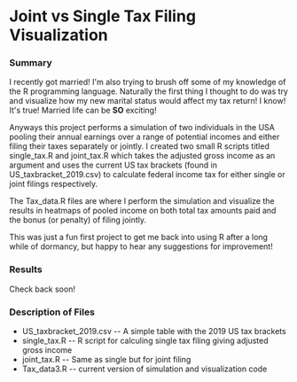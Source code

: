 # Joint vs Single Tax Filing Visualization

### Summary

I recently got married! I'm also trying to brush off some of my knowledge of the R programming language. Naturally the first thing I thought to do was try and visualize how my new marital status would affect my tax return! I know! It's true! Married life can be **SO** exciting!

Anyways this project performs a simulation of two individuals in the USA pooling their annual earnings over a range of potential incomes and either filing their taxes separately or jointly. I created two small R scripts titled single_tax.R and joint_tax.R which takes the adjusted gross income as an argument and uses the current US tax brackets (found in US_taxbracket_2019.csv) to calculate federal income tax for either single or joint filings respectively.

The Tax_data.R files are where I perform the simulation and visualize the results in heatmaps of pooled income on both total tax amounts paid and the bonus (or penalty) of filing jointly.

This was just a fun first project to get me back into using R after a long while of dormancy, but happy to hear any suggestions for improvement!

### Results

Check back soon!

### Description of Files
* US_taxbracket_2019.csv -- A simple table with the 2019 US tax brackets
* single_tax.R -- R script for calculing single tax filing giving adjusted gross income
* joint_tax.R -- Same as single but for joint filing
* Tax_data3.R -- current version of simulation and visualization code
